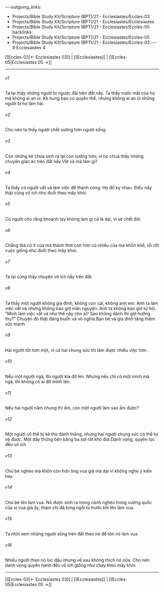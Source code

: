 ---outgoing_links:
  - Projects/Bible Study Kit/Scripture (BPT)/21 - Ecclesiastes/Eccles-03
  - Projects/Bible Study Kit/Scripture (BPT)/21 - Ecclesiastes/Ecclesiastes
  - Projects/Bible Study Kit/Scripture (BPT)/21 - Ecclesiastes/Eccles-05
backlinks:
  - Projects/Bible Study Kit/Scripture (BPT)/21 - Ecclesiastes/Eccles-05
  - Projects/Bible Study Kit/Scripture (BPT)/21 - Ecclesiastes/Eccles-03
---# Ecclesiastes 4

[[Eccles-03|← Ecclesiastes 03]] | [[Ecclesiastes]] | [[Eccles-05|Ecclesiastes 05 →]]
***



###### v1 
Ta lại thấy những người bị ngược đãi trên đất nầy. Ta thấy nước mắt của họ mà không ai an ủi. Kẻ hung bạo có quyền thế, nhưng không ai an ủi những người bị họ làm hại. 

###### v2 
Cho nên ta thấy người chết sướng hơn người sống. 

###### v3 
Còn những kẻ chưa sinh ra lại còn sướng hơn; vì họ chưa thấy những chuyện gian ác trên đất nầy.Vất vả mà làm gì? 

###### v4 
Ta thấy có người vất vả làm việc để thành công: Họ đố kỵ nhau. Điều nầy thật cũng vô ích như đuổi theo mây khói. 

###### v5 
Có người cho rằng khoanh tay không làm gì cả là dại, vì sẽ chết đói. 

###### v6 
Chẳng thà có ít của mà thảnh thơi còn hơn có nhiều của mà khốn khổ, rồi rốt cuộc giống như đuổi theo mây khói. 

###### v7 
Ta lại cũng thấy chuyện vô ích nầy trên đất: 

###### v8 
Ta thấy một người không gia đình, không con cái, không anh em. Anh ta làm việc vất vả nhưng không bao giờ mãn nguyện. Anh ta không bao giờ tự hỏi, "Mình làm việc vất vả như thế nầy cho ai? Sao không dành thì giờ hưởng thụ?" Chuyện đó thật đáng buồn và vô nghĩa.Bạn bè và gia đình tăng thêm sức mạnh 

###### v9 
Hai người tốt hơn một, vì cả hai chung sức thì làm được nhiều việc hơn . 

###### v10 
Nếu một người ngã, thì người kia đỡ lên. Nhưng nếu chỉ có một mình mà ngã, thì không có ai đỡ mình lên. 

###### v11 
Nếu hai người nằm chung thì ấm, còn một người làm sao ấm được? 

###### v12 
Một người có thể bị kẻ thù đánh thắng, nhưng hai người chung sức có thể tự vệ được. Một dây thừng bện bằng ba sợi rất khó đứt.Danh vọng, quyền lực đều vô ích 

###### v13 
Chú bé nghèo mà khôn còn hơn ông vua già mà dại vì không nghe ý kiến hay. 

###### v14 
Chú bé lên làm vua. Nó được sinh ra trong cảnh nghèo trong vương quốc của vị vua già ấy, thậm chí đã từng ngồi tù trước khi lên làm vua. 

###### v15 
Ta nhìn xem những người sống trên đất theo nó để tôn nó làm vua. 

###### v16 
Nhiều người theo nó lúc đầu nhưng về sau không thích nó nữa. Cho nên danh vọng quyền hành đều vô ích giống như chạy theo mây khói.

***
[[Eccles-03|← Ecclesiastes 03]] | [[Ecclesiastes]] | [[Eccles-05|Ecclesiastes 05 →]]
